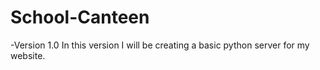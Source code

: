 # School-Canteen

-Version 1.0
  In this version I will be creating a basic python server for my website.
